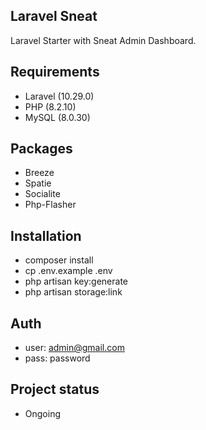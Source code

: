 ## Laravel Sneat

Laravel Starter with Sneat Admin Dashboard.

## Requirements
- Laravel (10.29.0)
- PHP (8.2.10)
- MySQL (8.0.30)

## Packages
- Breeze
- Spatie
- Socialite
- Php-Flasher

## Installation

- composer install
- cp .env.example .env
- php artisan key:generate
- php artisan storage:link

## Auth
- user: admin@gmail.com
- pass: password

## Project status
- Ongoing
